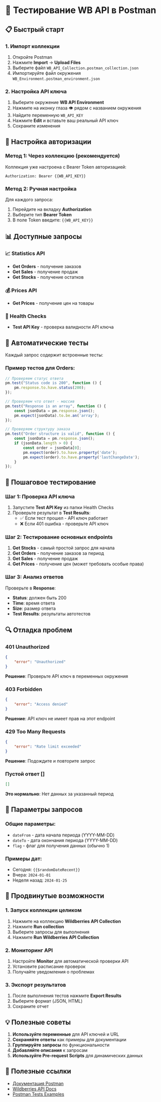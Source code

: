 # 🚀 Тестирование WB API в Postman

## 📋 Быстрый старт

### 1. Импорт коллекции
1. Откройте Postman
2. Нажмите **Import** → **Upload Files**
3. Выберите файл `WB_API_Collection.postman_collection.json`
4. Импортируйте файл окружения `WB_Environment.postman_environment.json`

### 2. Настройка API ключа
1. Выберите окружение **WB API Environment**
2. Нажмите на иконку глаза 👁️ рядом с названием окружения
3. Найдите переменную `WB_API_KEY`
4. Нажмите **Edit** и вставьте ваш реальный API ключ
5. Сохраните изменения

## 🔧 Настройка авторизации

### Метод 1: Через коллекцию (рекомендуется)
Коллекция уже настроена с Bearer Token авторизацией:
```
Authorization: Bearer {{WB_API_KEY}}
```

### Метод 2: Ручная настройка
Для каждого запроса:
1. Перейдите на вкладку **Authorization**
2. Выберите тип **Bearer Token**
3. В поле Token введите: `{{WB_API_KEY}}`

## 📊 Доступные запросы

### 📈 Statistics API
- **Get Orders** - получение заказов
- **Get Sales** - получение продаж  
- **Get Stocks** - получение остатков

### 💰 Prices API
- **Get Prices** - получение цен на товары

### 🔧 Health Checks
- **Test API Key** - проверка валидности API ключа

## 🧪 Автоматические тесты

Каждый запрос содержит встроенные тесты:

### Пример тестов для Orders:
```javascript
// Проверяем статус ответа
pm.test("Status code is 200", function () {
    pm.response.to.have.status(200);
});

// Проверяем что ответ - массив
pm.test("Response is an array", function () {
    const jsonData = pm.response.json();
    pm.expect(jsonData).to.be.an('array');
});

// Проверяем структуру заказа
pm.test("Order structure is valid", function () {
    const jsonData = pm.response.json();
    if (jsonData.length > 0) {
        const order = jsonData[0];
        pm.expect(order).to.have.property('date');
        pm.expect(order).to.have.property('lastChangeDate');
    }
});
```

## 🎯 Пошаговое тестирование

### Шаг 1: Проверка API ключа
1. Запустите **Test API Key** из папки Health Checks
2. Проверьте результат в **Test Results**:
   - ✅ Если тест прошел - API ключ работает
   - ❌ Если 401 ошибка - проверьте API ключ

### Шаг 2: Тестирование основных endpoints
1. **Get Stocks** - самый простой запрос для начала
2. **Get Orders** - получение заказов за период
3. **Get Sales** - получение продаж
4. **Get Prices** - получение цен (может требовать особые права)

### Шаг 3: Анализ ответов
Проверьте в **Response**:
- **Status**: должен быть 200
- **Time**: время ответа
- **Size**: размер ответа
- **Test Results**: результаты автотестов

## 🔍 Отладка проблем

### 401 Unauthorized
```json
{
    "error": "Unauthorized"
}
```
**Решение**: Проверьте API ключ в переменных окружения

### 403 Forbidden
```json
{
    "error": "Access denied"
}
```
**Решение**: API ключ не имеет прав на этот endpoint

### 429 Too Many Requests
```json
{
    "error": "Rate limit exceeded"
}
```
**Решение**: Подождите и повторите запрос

### Пустой ответ []
```json
[]
```
**Это нормально**: Нет данных за указанный период

## 📝 Параметры запросов

### Общие параметры:
- `dateFrom` - дата начала периода (YYYY-MM-DD)
- `dateTo` - дата окончания периода (YYYY-MM-DD)
- `flag` - флаг для получения данных (обычно 1)

### Примеры дат:
- Сегодня: `{{$randomDateRecent}}`
- Вчера: `2024-01-01`
- Неделя назад: `2024-01-25`

## 🚀 Продвинутые возможности

### 1. Запуск коллекции целиком
1. Нажмите на коллекцию **Wildberries API Collection**
2. Нажмите **Run collection**
3. Выберите запросы для выполнения
4. Нажмите **Run Wildberries API Collection**

### 2. Мониторинг API
1. Настройте **Monitor** для автоматической проверки API
2. Установите расписание проверок
3. Получайте уведомления о проблемах

### 3. Экспорт результатов
1. После выполнения тестов нажмите **Export Results**
2. Выберите формат (JSON, HTML)
3. Сохраните отчет

## 💡 Полезные советы

1. **Используйте переменные** для API ключей и URL
2. **Сохраняйте ответы** как примеры для документации
3. **Группируйте запросы** по функциональности
4. **Добавляйте описания** к запросам
5. **Используйте Pre-request Scripts** для динамических данных

## 🔗 Полезные ссылки

- [Документация Postman](https://learning.postman.com/)
- [Wildberries API Docs](https://openapi.wildberries.ru/)
- [Postman Tests Examples](https://learning.postman.com/docs/writing-scripts/test-scripts/)